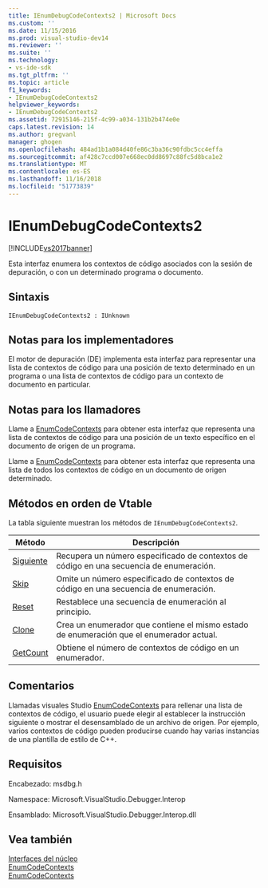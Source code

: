 ```yaml
---
title: IEnumDebugCodeContexts2 | Microsoft Docs
ms.custom: ''
ms.date: 11/15/2016
ms.prod: visual-studio-dev14
ms.reviewer: ''
ms.suite: ''
ms.technology:
- vs-ide-sdk
ms.tgt_pltfrm: ''
ms.topic: article
f1_keywords:
- IEnumDebugCodeContexts2
helpviewer_keywords:
- IEnumDebugCodeContexts2
ms.assetid: 72915146-215f-4c99-a034-131b2b474e0e
caps.latest.revision: 14
ms.author: gregvanl
manager: ghogen
ms.openlocfilehash: 484ad1b1a084d40fe86c3ba36c90fdbc5cc4effa
ms.sourcegitcommit: af428c7ccd007e668ec0dd8697c88fc5d8bca1e2
ms.translationtype: MT
ms.contentlocale: es-ES
ms.lasthandoff: 11/16/2018
ms.locfileid: "51773839"
---
```

# <a name="ienumdebugcodecontexts2"></a>IEnumDebugCodeContexts2
[!INCLUDE[vs2017banner](../../../includes/vs2017banner.md)]

Esta interfaz enumera los contextos de código asociados con la sesión de depuración, o con un determinado programa o documento.  
  
## <a name="syntax"></a>Sintaxis  
  
```  
IEnumDebugCodeContexts2 : IUnknown  
```  
  
## <a name="notes-for-implementers"></a>Notas para los implementadores  
 El motor de depuración (DE) implementa esta interfaz para representar una lista de contextos de código para una posición de texto determinado en un programa o una lista de contextos de código para un contexto de documento en particular.  
  
## <a name="notes-for-callers"></a>Notas para los llamadores  
 Llame a [EnumCodeContexts](../../../extensibility/debugger/reference/idebugprogram2-enumcodecontexts.md) para obtener esta interfaz que representa una lista de contextos de código para una posición de un texto específico en el documento de origen de un programa.  
  
 Llame a [EnumCodeContexts](../../../extensibility/debugger/reference/idebugdocumentcontext2-enumcodecontexts.md) para obtener esta interfaz que representa una lista de todos los contextos de código en un documento de origen determinado.  
  
## <a name="methods-in-vtable-order"></a>Métodos en orden de Vtable  
 La tabla siguiente muestran los métodos de `IEnumDebugCodeContexts2`.  
  
|Método|Descripción|  
|------------|-----------------|  
|[Siguiente](../../../extensibility/debugger/reference/ienumdebugcodecontexts2-next.md)|Recupera un número especificado de contextos de código en una secuencia de enumeración.|  
|[Skip](../../../extensibility/debugger/reference/ienumdebugcodecontexts2-skip.md)|Omite un número especificado de contextos de código en una secuencia de enumeración.|  
|[Reset](../../../extensibility/debugger/reference/ienumdebugcodecontexts2-reset.md)|Restablece una secuencia de enumeración al principio.|  
|[Clone](../../../extensibility/debugger/reference/ienumdebugcodecontexts2-clone.md)|Crea un enumerador que contiene el mismo estado de enumeración que el enumerador actual.|  
|[GetCount](../../../extensibility/debugger/reference/ienumdebugcodecontexts2-getcount.md)|Obtiene el número de contextos de código en un enumerador.|  
  
## <a name="remarks"></a>Comentarios  
 Llamadas visuales Studio [EnumCodeContexts](../../../extensibility/debugger/reference/idebugprogram2-enumcodecontexts.md) para rellenar una lista de contextos de código, el usuario puede elegir al establecer la instrucción siguiente o mostrar el desensamblado de un archivo de origen. Por ejemplo, varios contextos de código pueden producirse cuando hay varias instancias de una plantilla de estilo de C++.  
  
## <a name="requirements"></a>Requisitos  
 Encabezado: msdbg.h  
  
 Namespace: Microsoft.VisualStudio.Debugger.Interop  
  
 Ensamblado: Microsoft.VisualStudio.Debugger.Interop.dll  
  
## <a name="see-also"></a>Vea también  
 [Interfaces del núcleo](../../../extensibility/debugger/reference/core-interfaces.md)   
 [EnumCodeContexts](../../../extensibility/debugger/reference/idebugprogram2-enumcodecontexts.md)   
 [EnumCodeContexts](../../../extensibility/debugger/reference/idebugdocumentcontext2-enumcodecontexts.md)

